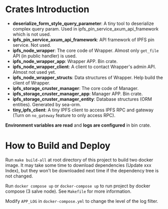 # Crates Introduction

- **deserialize_form_style_query_parameter**: A tiny tool to deserialize complex query param. Used in ipfs_pin_service_axum_api_framework which is not used.
- **ipfs_pin_service_axum_api_framework**: API framework of IPFS pin service. Not used.
- **ipfs_node_wrapper**: The core code of Wrapper. Almost only `get_file` API (in public handler) is used.
- **ipfs_node_wrapper_app**: Wrapper APP. Bin crate.
- **ipfs_node_wrapper_client**: A client to contact Wrapper's admin API. Almost not used yet.
- **ipfs_node_wrapper_structs**: Data structures of Wrapper. Help build the client of Wrapper.
- **ipfs_storage_cruster_manager**: The core code of Manager.
- **ipfs_storage_cruster_manager_app**: Manager APP. Bin crate.
- **ipfs_storage_cruster_manager_entity**: Database structures (ORM entities). Generated by sea-orm.
- **tiny_ipfs_client**: A tiny IPFS client to access IPFS RPC and gateway (Turn on `no_gateway` feature to only access RPC).

**Environment variables are read** and **logs are configured** in bin crate.

# How to Build and Deploy

Run `make build-all` at root directory of this project to build two docker image. It may take some time to download dependencies (Update xxx Index), but they won't be downloaded next time if the dependency tree is not changed.

Run `docker compose up` or `docker-compose up` to run project by docker compose (3 salve node). See `Makefile` for more information.

Modify `APP_LOG` in `docker-compose.yml` to change the level of the log filter.
